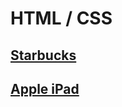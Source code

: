 # HTML / CSS
## [Starbucks](https://github.com/donghun-k/front-end-basic/tree/main/html-css/starbucks)

## [Apple iPad](https://github.com/donghun-k/front-end-basic/tree/main/html-css/apple-ipad)